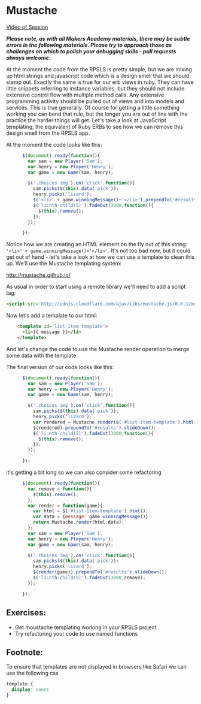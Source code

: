Mustache
=======

[Video of Session](https://www.youtube.com/watch?v=-Jgx_DllzQg)

***Please note, as with all Makers Academy materials, there may be subtle errors in the following materials.  Please try to approach those as challenges on which to polish your debugging skills - pull requests always welcome.***

At the moment the code from the RPSLS is pretty simple, but we are mixing up html strings and javascript code which is a design smell that we should stamp out.  Exactly the same is true for our erb views in ruby.  They can have little snippets referring to instance variables, but they should not include extensive control flow with multiple method calls.  Any extensive programming activity should be pulled out of views and into models and services.  This is true generally.  Of course for getting a little something working you can bend that rule, but the longer you are out of line with the practice the harder things will get.  Let's take a look at JavaScript templating; the equivalent of Ruby ERBs to see how we can remove this design smell from the RPSLS app.

At the moment the code looks like this:

```javascript
      $(document).ready(function(){
        var sam = new Player('Sam');
        var henry = new Player('Henry');
        var game = new Game(sam, henry);

        $('.choices img').on('click',function(){
          sam.picks($(this).data('pick'));
          henry.picks('lizard');
          $('<li>' + game.winningMessage()+'</li>').prependTo('#results').slideDown();
          $('li:nth-child(5)').fadeOut(3000,function(){
            $(this).remove();
          }); 
        }); 

      });
````

Notice how we are creating an HTML element on the fly out of this string:  `'<li>' + game.winningMessage()+'</li>'`.  It's not too bad now, but it could get out of hand - let's take a look at how we can use a template to clean this up.  We'll use the Mustache templating system:

http://mustache.github.io/

As usual in order to start using a remote library we'll need to add a script tag:


```html
<script src='http://cdnjs.cloudflare.com/ajax/libs/mustache.js/0.8.1/mustache.min.js'></script>
```

Now let's add a template to our html:

```html
    <template id='list-item-template'>
      <li>{{ message }}</li>
    </template>
```

And let's change the code to use the Mustache render operation to merge some data with the template


The final version of our code looks like this:

```javascript
      $(document).ready(function(){
        var sam = new Player('Sam');
        var henry = new Player('Henry');
        var game = new Game(sam, henry);

        $('.choices img').on('click',function(){
          sam.picks($(this).data('pick'));
          henry.picks('lizard');
          var rendered = Mustache.render($('#list-item-template').html(),{message: game.winningMessage()});
          $(rendered).prependTo('#results').slideDown();
          $('li:nth-child(5)').fadeOut(3000,function(){
            $(this).remove();
          }); 
        }); 

      });
```

it's getting a bit long so we can also consider some refactoring

```javascript
      $(document).ready(function(){
        var remove = function(){
          $(this).remove();
        };
        var render = function(game){
          var html = $('#list-item-template').html();
          var data = {message: game.winningMessage()}
          return Mustache.render(html,data);
        };
        var sam = new Player('Sam');
        var henry = new Player('Henry');
        var game = new Game(sam, henry);

        $('.choices img').on('click',function(){
          sam.picks($(this).data('pick'));
          henry.picks('lizard');
          $(render(game)).prependTo('#results').slideDown();
          $('li:nth-child(5)').fadeOut(3000,remove); 
        }); 

      });
```

Exercises:
---------

* Get moustache templating working in your RPSLS project
* Try refactoring your code to use named functions


Footnote:
---------

To ensure that templates are not displayed in browsers like Safari we can use the following css

```css
template {
  display: none:
}
```
